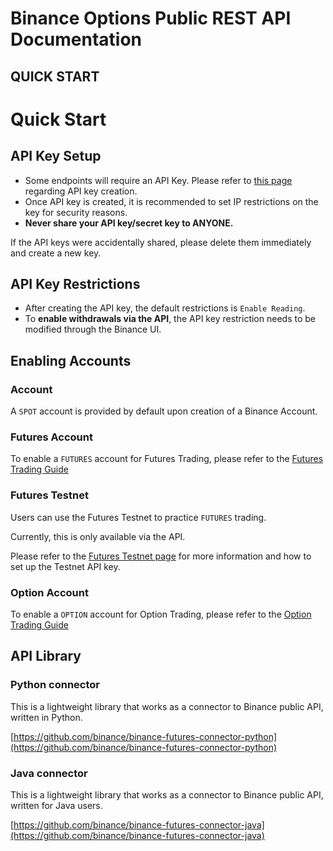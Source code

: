 # Binance Options Public REST API Documentation

## QUICK START

Quick Start
==========

API Key Setup[​](/docs/derivatives/quick-start#api-key-setup)
----------

* Some endpoints will require an API Key. Please refer to [this page](https://www.binance.com/en/support/faq/how-to-create-api-keys-on-binance-360002502072) regarding API key creation.
* Once API key is created, it is recommended to set IP restrictions on the key for security reasons.
* **Never share your API key/secret key to ANYONE.**

If the API keys were accidentally shared, please delete them immediately and create a new key.

API Key Restrictions[​](/docs/derivatives/quick-start#api-key-restrictions)
----------

* After creating the API key, the default restrictions is `Enable Reading`.
* To **enable withdrawals via the API**, the API key restriction needs to be modified through the Binance UI.

Enabling Accounts[​](/docs/derivatives/quick-start#enabling-accounts)
----------

### Account[​](/docs/derivatives/quick-start#account) ###

A `SPOT` account is provided by default upon creation of a Binance Account.

### Futures Account[​](/docs/derivatives/quick-start#futures-account) ###

To enable a `FUTURES` account for Futures Trading, please refer to the [Futures Trading Guide](https://www.binance.com/en/support/faq/a-beginner-s-guide-to-futures-trading-website-360039304272)

### Futures Testnet[​](/docs/derivatives/quick-start#futures-testnet) ###

Users can use the Futures Testnet to practice `FUTURES` trading.

Currently, this is only available via the API.

Please refer to the [Futures Testnet page](https://testnet.binancefuture.com/en/futures/BTCUSDT) for more information and how to set up the Testnet API key.

### Option Account[​](/docs/derivatives/quick-start#option-account) ###

To enable a `OPTION` account for Option Trading, please refer to the [Option Trading Guide](https://www.binance.com/en/support/faq/introduction-to-binance-options-374321c9317c473480243365298b8706)

API Library[​](/docs/derivatives/quick-start#api-library)
----------

### Python connector[​](/docs/derivatives/quick-start#python-connector) ###

This is a lightweight library that works as a connector to Binance public API, written in Python.

[https://github.com/binance/binance-futures-connector-python](https://github.com/binance/binance-futures-connector-python)

### Java connector[​](/docs/derivatives/quick-start#java-connector) ###

This is a lightweight library that works as a connector to Binance public API, written for Java users.

[https://github.com/binance/binance-futures-connector-java](https://github.com/binance/binance-futures-connector-java)

